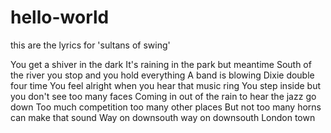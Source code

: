 # hello-world
this are the lyrics for 'sultans of swing'

You get a shiver in the dark 
It's raining in the park but meantime 
South of the river you stop and you hold everything 
A band is blowing Dixie double four time 
You feel alright when you hear that music ring
You step inside but you don't see too many faces 
Coming in out of the rain to hear the jazz go down 
Too much competition too many other places 
But not too many horns can make that sound 
Way on downsouth way on downsouth London town
